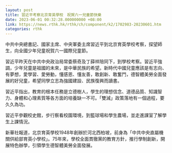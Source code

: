 ```yaml
---
layout: post
title: 習近平考察北京育英學校　祝賀六一兒童節快樂
date: 2023-06-01 00:32:28.000000000 +08:00
link: https://news.rthk.hk/rthk/ch/component/k2/1702983-20230601.htm
categories: rthk
---
```


中共中央總書記、國家主席、中央軍委主席習近平到北京育英學校考察，探望師生，向全國少年兒童祝賀六一國際兒童節。

習近平昨天在中共中央政治局常委蔡奇及丁薛祥陪同下，到學校考察。習近平強調，少年兒童是祖國的未來，是中華民族的希望。新時代中國兒童應該是有志向、有夢想，愛學習、愛勞動，懂感恩、懂友善，敢創新、敢奮鬥，德智體美勞全面發展的好兒童，希望同學立志為強國建設、民族復興而讀書。

習近平指出，教育的根本任務是立德樹人，學生的理想信念、道德品質、知識智力、身體和心理素質等各方面的培養缺一不可。「雙減」政策落地有一個過程，要久久為功。

習近平參觀校史館，步行察看校園環境，到籃球場和學生農場，並走進課室了解學生上課情況。

新華社報道，北京育英學校1948年創辦於河北西柏坡，前身為「中共中央直屬機關供給部育英小學校」。75年來，學校全面貫徹黨的教育方針，推行學制創新，開展特色辦學，引領學生德智體美勞全面發展。
